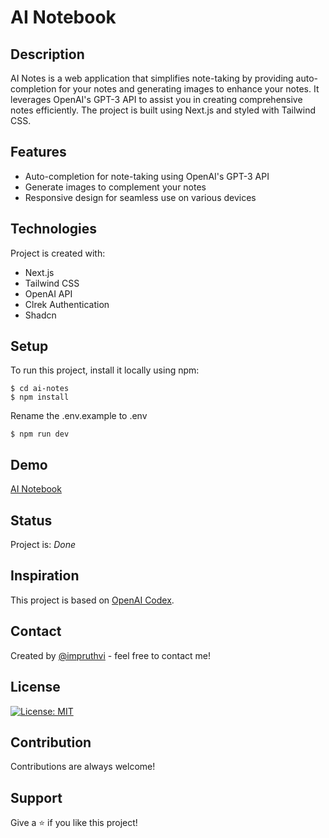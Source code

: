 # AI Notebook

## Description

AI Notes is a web application that simplifies note-taking by providing auto-completion for your notes and generating images to enhance your notes. It leverages OpenAI's GPT-3 API to assist you in creating comprehensive notes efficiently. The project is built using Next.js and styled with Tailwind CSS.

<!-- Add project features is My AI -->

## Features

- Auto-completion for note-taking using OpenAI's GPT-3 API
- Generate images to complement your notes
- Responsive design for seamless use on various devices

<!-- Add project technologies is My AI -->

## Technologies

Project is created with:

<!-- add stripe substiption -->
- Next.js
- Tailwind CSS
- OpenAI API
- Clrek Authentication
- Shadcn
<!-- Add project setup is My AI -->

## Setup

To run this project, install it locally using npm:

```
$ cd ai-notes
$ npm install
```
Rename the .env.example to .env
```
$ npm run dev
```

<!-- Add project demo is My AI -->

## Demo

[AI Notebook](https://ai-notes-impruthvi.vercel.app/)

<!-- Add project status is My AI -->

## Status

Project is: _Done_

<!-- Add project inspiration is My AI -->

## Inspiration

This project is based on [OpenAI Codex](https://openai.com/blog/openai-codex/).

<!-- Add project contact is My AI -->

## Contact

Created by [@impruthvi](https://impruthvi.netlify.app/) - feel free to contact me!

<!-- Add project license is My AI -->

## License

[![License: MIT](https://img.shields.io/badge/License-MIT-yellow.svg)](https://opensource.org/licenses/MIT)

<!-- Add project contribution is My AI -->

## Contribution

Contributions are always welcome!

<!-- Add project support is My AI -->

## Support

Give a ⭐️ if you like this project!
